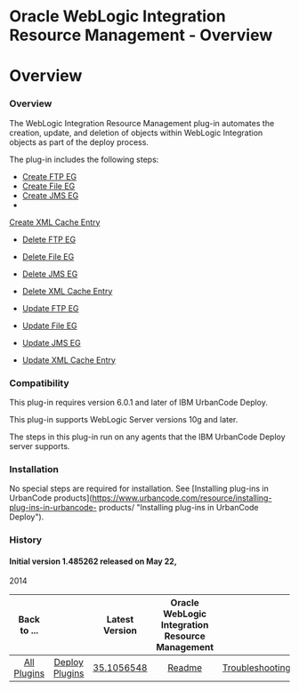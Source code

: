 
Oracle WebLogic Integration Resource Management - Overview
==========================================================

# Overview



### Overview




 


The WebLogic Integration Resource Management plug-in automates the creation, update, and deletion 
of objects within WebLogic Integration objects as part of the deploy process.


The plug-in includes the following 
steps:


* [Create FTP EG](#create_ftp_eg)
* [Create File EG](#create_file_eg)
* [Create JMS EG](#create_jms_eg)
* 
[Create XML Cache Entry](#create_xml_cache_entry)
* [Delete FTP EG](#delete_ftp_eg)
* [Delete File EG](#delete_file_eg)

* [Delete JMS EG](#delete_jms_eg)
* [Delete XML Cache Entry](#delete_xml_cache_entry)
* [Update FTP EG](#update_ftp_eg)

* [Update File EG](#update_file_eg)
* [Update JMS EG](#update_jms_eg)
* [Update XML Cache 
Entry](#update_xml_cache_entry)


### Compatibility


This plug-in requires version 6.0.1 and later of IBM UrbanCode 
Deploy.


This plug-in supports WebLogic Server versions 10g and later.


The steps in this plug-in run on any agents 
that the IBM UrbanCode Deploy server supports.


### Installation


No special steps are required for installation. See 
[Installing plug-ins in UrbanCode products](https://www.urbancode.com/resource/installing-plug-ins-in-urbancode-
products/ "Installing plug-ins in UrbanCode Deploy").


### History


#### Initial version 1.485262 released on May 22, 
2014




|Back to ...||Latest Version|Oracle WebLogic Integration Resource Management |||||
| :---: | :---: | :---: | :---: | :---: | :---: | :---: | :---: |
|[All Plugins](../../index.md)|[Deploy Plugins](../README.md)|[35.1056548](https://raw.githubusercontent.com/UrbanCode/IBM-UCD-PLUGINS/main/files/plugin-air-WLI-Resource-Management/plugin-air-WLI-Resource-Management-35.1056548.zip)|[Readme](README.md)|[Troubleshooting](troubleshooting.md)|[Usage](usage.md)|[Steps](steps.md)|[Downloads](downloads.md)|
